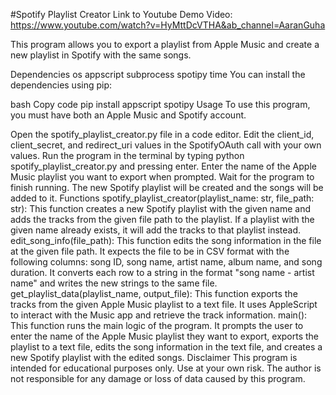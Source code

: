 #Spotify Playlist Creator
Link to Youtube Demo Video: https://www.youtube.com/watch?v=HyMttDcVTHA&ab_channel=AaranGuha

This program allows you to export a playlist from Apple Music and create a new playlist in Spotify with the same songs.

Dependencies
os
appscript
subprocess
spotipy
time
You can install the dependencies using pip:

bash
Copy code
pip install appscript spotipy
Usage
To use this program, you must have both an Apple Music and Spotify account.

Open the spotify_playlist_creator.py file in a code editor.
Edit the client_id, client_secret, and redirect_uri values in the SpotifyOAuth call with your own values.
Run the program in the terminal by typing python spotify_playlist_creator.py and pressing enter.
Enter the name of the Apple Music playlist you want to export when prompted.
Wait for the program to finish running. The new Spotify playlist will be created and the songs will be added to it.
Functions
spotify_playlist_creator(playlist_name: str, file_path: str): This function creates a new Spotify playlist with the given name and adds the tracks from the given file path to the playlist. If a playlist with the given name already exists, it will add the tracks to that playlist instead.
edit_song_info(file_path): This function edits the song information in the file at the given file path. It expects the file to be in CSV format with the following columns: song ID, song name, artist name, album name, and song duration. It converts each row to a string in the format "song name - artist name" and writes the new strings to the same file.
get_playlist_data(playlist_name, output_file): This function exports the tracks from the given Apple Music playlist to a text file. It uses AppleScript to interact with the Music app and retrieve the track information.
main(): This function runs the main logic of the program. It prompts the user to enter the name of the Apple Music playlist they want to export, exports the playlist to a text file, edits the song information in the text file, and creates a new Spotify playlist with the edited songs.
Disclaimer
This program is intended for educational purposes only. Use at your own risk. The author is not responsible for any damage or loss of data caused by this program.